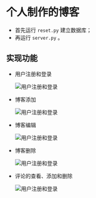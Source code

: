 # 个人制作的博客

- 首先运行 `reset.py` 建立数据库；
- 再运行 `server.py` 。

## 实现功能
- 用户注册和登录

  ![用户注册和登录](https://github.com/yetsing/DIY-blog/blob/master/gif_images/reg_log.gif)

- 博客添加

  ![用户注册和登录](https://github.com/yetsing/DIY-blog/blob/master/gif_images/add.gif)
  
- 博客编辑

  ![用户注册和登录](https://github.com/yetsing/DIY-blog/blob/master/gif_images/edit.gif)

- 博客删除

  ![用户注册和登录](https://github.com/yetsing/DIY-blog/blob/master/gif_images/delete.gif)

- 评论的查看、添加和删除

  ![用户注册和登录](https://github.com/yetsing/DIY-blog/blob/master/gif_images/comment.gif)
